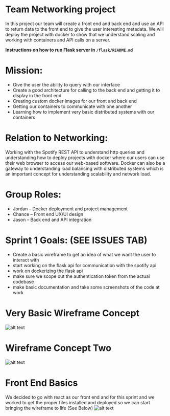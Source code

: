 # Team Networking project 
In this project our team will create a front end and back end and use an API to return data to the front end to give the user interesting metadata.
We will deploy the project with docker to show that we understand scaling and working with containers and API calls on a server.

**Instructions on how to run Flask server in `/flask/README.md`**

# Mission:
-	Give the user the ability to query with our interface
-	Create a good architecture for calling to the back end and getting it to display in the front end
-	Creating custom docker images for our front and back end 
-	Getting our containers to communicate with one another 
-	Learning how to implement very basic distributed systems with our containers 

# Relation to Networking:
Working with the Spotify REST API to understand http queries and understanding how to deploy projects with docker where our users can use their web browser to access our web-based software. Docker can also be a gateway to understanding load balancing with distributed systems which is an important concept for understanding scalability and network load.

# Group Roles:
- Jordan – Docker deployment and project management
- Chance – Front end UX/UI design
- Jason – Back end and API integration


# Sprint 1 Goals: (SEE ISSUES TAB)
- Create a basic wireframe to get an idea of what we want the user to interact with
- start working on the flask api for communication with the spotify api
- work on dockerizing the flask api 
- make sure we scope out the authentication token from the actual codebase
- make basic documentation and take some screenshots of the code at work

# Very Basic Wireframe Concept
![alt text](https://github.com/Hexseral/CNT4104_Group_Proj/blob/master/wireframe.png)

# Wireframe Concept Two
![alt text](https://github.com/Hexseral/CNT4104_Group_Proj/blob/master/Wireframe%20V2.png)

# Front End Basics
We decided to go with react as our front end and for this sprint and we worked to get the proper files installed and deployed so we can start bringing the wireframe
to life (See Below)
![alt text](https://github.com/Hexseral/CNT4104_Group_Proj/blob/master/basic_demo.png)
